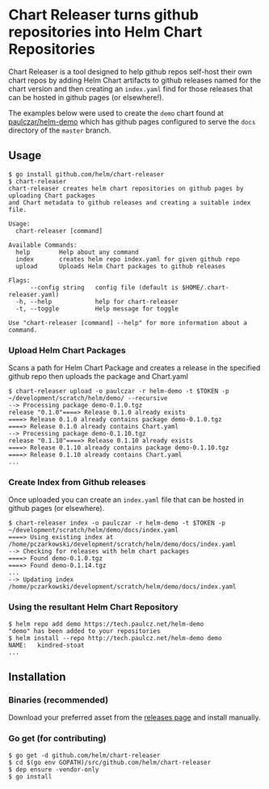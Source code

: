 # Chart Releaser turns github repositories into Helm Chart Repositories

Chart Releaser is a tool designed to help github repos self-host their own chart repos by adding Helm Chart artifacts to github releases named for the chart version and then creating an `index.yaml` find for those releases that can be hosted in github pages (or elsewhere!).

The examples below were used to create the `demo` chart found at [paulczar/helm-demo](https://github.com/paulczar/helm-demo) which has github pages configured to serve the `docs` directory of the `master` branch.

## Usage

```console
$ go install github.com/helm/chart-releaser
$ chart-releaser
chart-releaser creates helm chart repositories on github pages by uploading Chart packages
and Chart metadata to github releases and creating a suitable index file.

Usage:
  chart-releaser [command]

Available Commands:
  help        Help about any command
  index       creates helm repo index.yaml for given github repo
  upload      Uploads Helm Chart packages to github releases

Flags:
      --config string   config file (default is $HOME/.chart-releaser.yaml)
  -h, --help            help for chart-releaser
  -t, --toggle          Help message for toggle

Use "chart-releaser [command] --help" for more information about a command.
```

### Upload Helm Chart Packages

Scans a path for Helm Chart Package and creates a release in the specified github repo then uploads the package and Chart.yaml

```console
$ chart-releaser upload -o paulczar -r helm-demo -t $TOKEN -p ~/development/scratch/helm/demo/ --recursive
--> Processing package demo-0.1.0.tgz
release "0.1.0"====> Release 0.1.0 already exists
====> Release 0.1.0 already contains package demo-0.1.0.tgz
====> Release 0.1.0 already contains Chart.yaml
--> Processing package demo-0.1.10.tgz
release "0.1.10"====> Release 0.1.10 already exists
====> Release 0.1.10 already contains package demo-0.1.10.tgz
====> Release 0.1.10 already contains Chart.yaml
...
```

### Create Index from Github releases

Once uploaded you can create an `index.yaml` file that can be hosted in github pages (or elsewhere).

```console
$ chart-releaser index -o paulczar -r helm-demo -t $TOKEN -p ~/development/scratch/helm/demo/docs/index.yaml
====> Using existing index at /home/pczarkowski/development/scratch/helm/demo/docs/index.yaml
--> Checking for releases with helm chart packages
====> Found demo-0.1.0.tgz
====> Found demo-0.1.14.tgz
...
--> Updating index /home/pczarkowski/development/scratch/helm/demo/docs/index.yaml
```

### Using the resultant Helm Chart Repository

```console
$ helm repo add demo https://tech.paulcz.net/helm-demo
"demo" has been added to your repositories
$ helm install --repo http://tech.paulcz.net/helm-demo demo
NAME:   kindred-stoat
...
```

## Installation

### Binaries (recommended)

Download your preferred asset from the [releases page](https://github.com/helm/chart-releaser/releases) and install manually.

### Go get (for contributing)

```console
$ go get -d github.com/helm/chart-releaser
$ cd $(go env GOPATH)/src/github.com/helm/chart-releaser
$ dep ensure -vendor-only
$ go install
```
